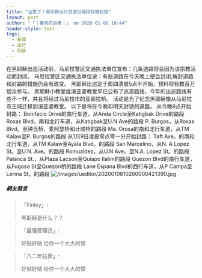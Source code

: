 ```yaml
---
title: "注意了！黑耶稣出行日部分路段将被封锁"
layout: post
author: "「丨春来花自青丨」 on 2020-01-08 10:44"
header-style: text
tags:
  - 新闻
  - 出行
  - 耶稣
---
```


在黑耶稣出巡活动前，马尼拉警区交通执法单位宣布：几条道路将会因为该宗教活动而封闭。
马尼拉警区交通执法单位说：有些道路在今天晚上便会封闭,解封道路和封路的措施仍会有改变。
黑耶稣出巡定于周四清晨5点半开始，预料将有数百万信众参与。
黑耶稣小教堂或溪亚婆教堂早已公布了巡游路线，今年的出巡路线有些不一样，并且将经过马尼拉市的亚耶拉桥。
活动是为了纪念黑耶稣像从马尼拉市王城迁移到溪亚婆教堂。
以下是将在今晚和明天封锁的道路。
从今晚9点开始封路：
Bonifacio Drive的南行车道，从Anda Circle至Katigbak Drive的路段
Roxas Blvd。南和北行车道，从Katigbak至U.N Ave的路段
P. Burgos，从Roxas Blvd。至钟氏桥、麦阿瑟桥和计顺桥的路段
Ma. Orosa的南和北行车道，从TM Kalaw至P. Burgos的路段
从1月9日凌晨零点零一分开始封路：
Taft Ave。的南和北行车道，从TM Kalaw至Ayala Blvd。的路段
San Marcelino，从N. A Lopez St。至U.N. Ave。的路段
Romualdez，从U.N Ave。至N.A. Lopez St。的路段
Palanca St.，从Plaza Lacson至Quiapo Ilalim的路段
Quezon Blvd的南行车道，从Fugoso St至Quezon桥的路段
Lane Espana Blvd的西行车道，从P Campa至Lerma St。的路段
<input type="hidden" value="菲乐园提供">
<img src="http://images.feileyuan.com/images/ueditor/2020010810260000421390.jpg" title="/images/ueditor/2020010810260000421390.jpg" alt="/images/ueditor/2020010810260000421390.jpg">

##### 網友發言 
> 「Finley」:
> <p>黑耶稣是什么？？</p>

> 「最强管理员」:
> <p><span style="color: rgb(102, 102, 102); font-family: 微软雅黑; font-size: 14px; background-color: rgb(255, 255, 255);">好贴好贴 给你一个大大的赞</span></p>

> 「八二年拉菲」:
> <p><span style="color: rgb(102, 102, 102); font-family: 微软雅黑; font-size: 14px; background-color: rgb(255, 255, 255);">好贴好贴 给你一个大大的赞</span></p>


